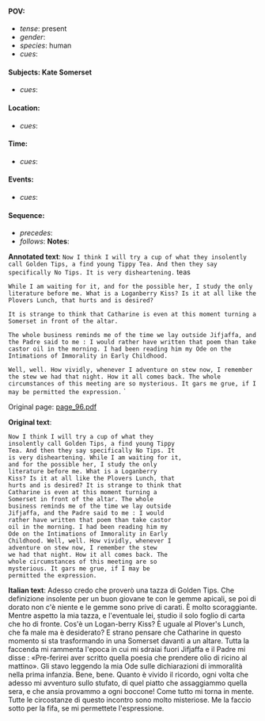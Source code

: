 #### POV: 
  - *tense*: present
  - *gender*:
  - *species*: human
  - *cues*:
#### Subjects: Kate Somerset
  - *cues*:
#### Location:
  - *cues*:
#### Time:
  - *cues*:
#### Events:
  - *cues*:
#### Sequence:
  - *precedes*: 
  - *follows*:
**Notes**:


**Annotated text**:
`Now I think I will try a cup of what they insolently call Golden Tips, a find young Tippy Tea. And then they say specifically No Tips. It is very disheartening.` teas

`While I am waiting for it, and for the possible her, I study the only literature before me. What is a Loganberry Kiss? Is it at all like the Plovers Lunch, that hurts and is desired?`

`It is strange to think that Catharine is even at this moment turning a Somerset in front of the altar.`

`The whole business reminds me of the time we lay outside Jifjaffa, and the Padre said to me : I would rather have written that poem than take castor oil in the morning. I had been reading him my Ode on the Intimations of Immorality in Early Childhood.`

`Well, well. How vividly, whenever I adventure on stew now, I remember the stew we had that night. How it all comes back. The whole circumstances of this meeting are so mysterious. It gars me grue, if I may be permitted the expression.`
`

Original page:
[page_96.pdf](https://github.com/vigji/cainjb/blob/main/source_material/pages/page_96.pdf)

**Original text**:
```
Now I think I will try a cup of what they 
insolently call Golden Tips, a find young Tippy 
Tea. And then they say specifically No Tips. It 
is very disheartening. While I am waiting for it, 
and for the possible her, I study the only 
literature before me. What is a Loganberry 
Kiss? Is it at all like the Plovers Lunch, that 
hurts and is desired? It is strange to think that 
Catharine is even at this moment turning a 
Somerset in front of the altar. The whole 
business reminds me of the time we lay outside 
Jifjaffa, and the Padre said to me : I would 
rather have written that poem than take castor 
oil in the morning. I had been reading him my 
Ode on the Intimations of Immorality in Early 
Childhood. Well, well. How vividly, whenever I 
adventure on stew now, I remember the stew 
we had that night. How it all comes back. The 
whole circumstances of this meeting are so 
mysterious. It gars me grue, if I may be 
permitted the expression. 
```

**Italian text**:
Adesso credo che proverò una tazza di Golden Tips.
Che definizione insolente per un buon giovane te con le gemme apicali, se poi di dorato non c'è niente e le gemme sono prive di carati. È molto scoraggiante.
Mentre aspetto la mia tazza, e l'eventuale lei, studio il solo foglio di carta che ho di fronte. Cos'è un Logan-berry Kiss? È uguale al Plover's Lunch, che fa male ma è desiderato? E strano pensare che Catharine in questo momento si sta trasformando in una Somerset davanti a un altare. Tutta la faccenda mi rammenta l'epoca in cui mi sdraiai fuori Jifjaffa e il Padre mi disse : «Pre-ferirei aver scritto quella poesia che prendere olio di ricino al mattino». Gli stavo leggendo la mia Ode sulle dichiarazioni di immoralità nella prima infanzia. Bene, bene. Quanto è vivido il ricordo, ogni volta che adesso mi avventuro sullo stufato, di quel piatto che assaggiammo quella sera, e che ansia provammo a ogni boccone! Come tutto mi torna in mente. Tutte le circostanze di questo incontro sono molto misteriose. Me la faccio sotto per la fifa, se mi permettete l'espressione.

